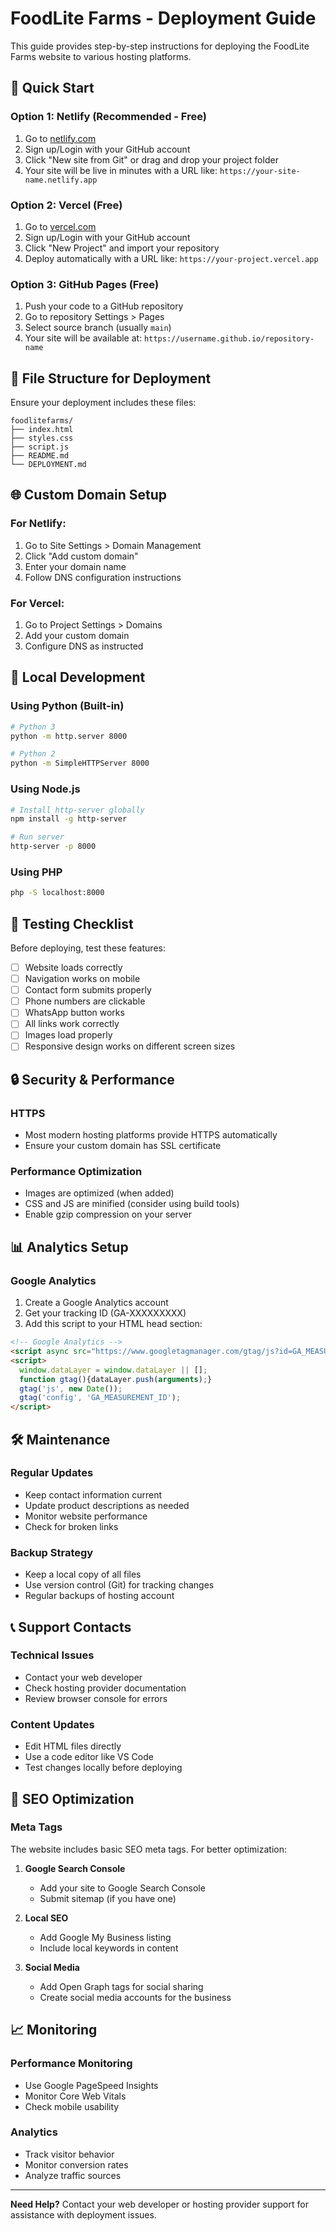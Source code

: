 # FoodLite Farms - Deployment Guide

This guide provides step-by-step instructions for deploying the FoodLite Farms website to various hosting platforms.

## 🚀 Quick Start

### Option 1: Netlify (Recommended - Free)
1. Go to [netlify.com](https://netlify.com)
2. Sign up/Login with your GitHub account
3. Click "New site from Git" or drag and drop your project folder
4. Your site will be live in minutes with a URL like: `https://your-site-name.netlify.app`

### Option 2: Vercel (Free)
1. Go to [vercel.com](https://vercel.com)
2. Sign up/Login with your GitHub account
3. Click "New Project" and import your repository
4. Deploy automatically with a URL like: `https://your-project.vercel.app`

### Option 3: GitHub Pages (Free)
1. Push your code to a GitHub repository
2. Go to repository Settings > Pages
3. Select source branch (usually `main`)
4. Your site will be available at: `https://username.github.io/repository-name`

## 📁 File Structure for Deployment

Ensure your deployment includes these files:
```
foodlitefarms/
├── index.html
├── styles.css
├── script.js
├── README.md
└── DEPLOYMENT.md
```

## 🌐 Custom Domain Setup

### For Netlify:
1. Go to Site Settings > Domain Management
2. Click "Add custom domain"
3. Enter your domain name
4. Follow DNS configuration instructions

### For Vercel:
1. Go to Project Settings > Domains
2. Add your custom domain
3. Configure DNS as instructed

## 🔧 Local Development

### Using Python (Built-in)
```bash
# Python 3
python -m http.server 8000

# Python 2
python -m SimpleHTTPServer 8000
```

### Using Node.js
```bash
# Install http-server globally
npm install -g http-server

# Run server
http-server -p 8000
```

### Using PHP
```bash
php -S localhost:8000
```

## 📱 Testing Checklist

Before deploying, test these features:

- [ ] Website loads correctly
- [ ] Navigation works on mobile
- [ ] Contact form submits properly
- [ ] Phone numbers are clickable
- [ ] WhatsApp button works
- [ ] All links work correctly
- [ ] Images load properly
- [ ] Responsive design works on different screen sizes

## 🔒 Security & Performance

### HTTPS
- Most modern hosting platforms provide HTTPS automatically
- Ensure your custom domain has SSL certificate

### Performance Optimization
- Images are optimized (when added)
- CSS and JS are minified (consider using build tools)
- Enable gzip compression on your server

## 📊 Analytics Setup

### Google Analytics
1. Create a Google Analytics account
2. Get your tracking ID (GA-XXXXXXXXX)
3. Add this script to your HTML head section:

```html
<!-- Google Analytics -->
<script async src="https://www.googletagmanager.com/gtag/js?id=GA_MEASUREMENT_ID"></script>
<script>
  window.dataLayer = window.dataLayer || [];
  function gtag(){dataLayer.push(arguments);}
  gtag('js', new Date());
  gtag('config', 'GA_MEASUREMENT_ID');
</script>
```

## 🛠️ Maintenance

### Regular Updates
- Keep contact information current
- Update product descriptions as needed
- Monitor website performance
- Check for broken links

### Backup Strategy
- Keep a local copy of all files
- Use version control (Git) for tracking changes
- Regular backups of hosting account

## 📞 Support Contacts

### Technical Issues
- Contact your web developer
- Check hosting provider documentation
- Review browser console for errors

### Content Updates
- Edit HTML files directly
- Use a code editor like VS Code
- Test changes locally before deploying

## 🎯 SEO Optimization

### Meta Tags
The website includes basic SEO meta tags. For better optimization:

1. **Google Search Console**
   - Add your site to Google Search Console
   - Submit sitemap (if you have one)

2. **Local SEO**
   - Add Google My Business listing
   - Include local keywords in content

3. **Social Media**
   - Add Open Graph tags for social sharing
   - Create social media accounts for the business

## 📈 Monitoring

### Performance Monitoring
- Use Google PageSpeed Insights
- Monitor Core Web Vitals
- Check mobile usability

### Analytics
- Track visitor behavior
- Monitor conversion rates
- Analyze traffic sources

---

**Need Help?** Contact your web developer or hosting provider support for assistance with deployment issues.
